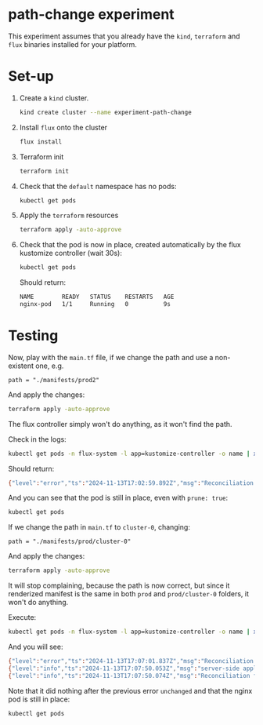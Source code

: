 # path-change experiment

This experiment assumes that you already have the `kind`, `terraform` and `flux` binaries installed for your platform.

# Set-up

1. Create a `kind` cluster.

    ```bash
    kind create cluster --name experiment-path-change
    ```
   
2. Install `flux` onto the cluster

   ```bash
   flux install
   ```
   
3. Terraform init

   ```bash
   terraform init
   ```

4. Check that the `default` namespace has no pods:
    
   ```bash
   kubectl get pods
   ```

5. Apply the `terraform` resources

   ```bash
   terraform apply -auto-approve
   ```
   
6. Check that the pod is now in place, created automatically by the flux kustomize controller (wait 30s):

    ```bash
    kubectl get pods
    ```
   Should return:

   ```bash
   NAME        READY   STATUS    RESTARTS   AGE
   nginx-pod   1/1     Running   0          9s
   ```   

# Testing

Now, play with the `main.tf` file, if we change the path and use a non-existent one, e.g.

```hcl
path = "./manifests/prod2"
```

And apply the changes:

```bash
terraform apply -auto-approve
```

The flux controller simply won't do anything, as it won't find the path. 

Check in the logs:

```bash
kubectl get pods -n flux-system -l app=kustomize-controller -o name | xargs -I {} kubectl logs -n flux-system {}
```

Should return:

```bash
{"level":"error","ts":"2024-11-13T17:02:59.892Z","msg":"Reconciliation failed after 467.22062ms, next try in 1m0s","controller":"kustomization","controllerGroup":"kustomize.toolkit.fluxcd.io","controllerKind":"Kustomization","Kustomization":{"name":"local-manifests","namespace":"flux-system"},"namespace":"flux-system","name":"local-manifests","reconcileID":"df8f8c19-09bb-4307-a8c1-460d6cc5a373","revision":"main@sha1:40e30ea908dea10e5dc7de9e7e61814de57bf9fd","error":"kustomization path not found: stat /tmp/kustomization-3520463713/manifests/prod2: no such file or directory"}
```

And you can see that the pod is still in place, even with `prune: true`:

```bash
kubectl get pods
```

If we change the path in `main.tf` to `cluster-0`, changing:

```hcl
path = "./manifests/prod/cluster-0"
```

And apply the changes:

```bash
terraform apply -auto-approve
```

It will stop complaining, because the path is now correct, but since it renderized manifest is the same in both `prod` and `prod/cluster-0` folders, it won't do anything.

Execute:

```bash
kubectl get pods -n flux-system -l app=kustomize-controller -o name | xargs -I {} kubectl logs -n flux-system {}
```

And you will see:

```bash
{"level":"error","ts":"2024-11-13T17:07:01.837Z","msg":"Reconciliation failed after 490.063841ms, next try in 1m0s","controller":"kustomization","controllerGroup":"kustomize.toolkit.fluxcd.io","controllerKind":"Kustomization","Kustomization":{"name":"local-manifests","namespace":"flux-system"},"namespace":"flux-system","name":"local-manifests","reconcileID":"b2274d98-db1c-4476-bcb9-5c10e37fec45","revision":"main@sha1:40e30ea908dea10e5dc7de9e7e61814de57bf9fd","error":"kustomization path not found: stat /tmp/kustomization-4199035883/manifests/prod2: no such file or directory"}
{"level":"info","ts":"2024-11-13T17:07:50.053Z","msg":"server-side apply completed","controller":"kustomization","controllerGroup":"kustomize.toolkit.fluxcd.io","controllerKind":"Kustomization","Kustomization":{"name":"local-manifests","namespace":"flux-system"},"namespace":"flux-system","name":"local-manifests","reconcileID":"ac17151c-9c7f-4a3c-b600-87916bc2082c","output":{"Pod/default/nginx-pod":"unchanged"},"revision":"main@sha1:40e30ea908dea10e5dc7de9e7e61814de57bf9fd"}
{"level":"info","ts":"2024-11-13T17:07:50.074Z","msg":"Reconciliation finished in 613.16027ms, next run in 1m0s","controller":"kustomization","controllerGroup":"kustomize.toolkit.fluxcd.io","controllerKind":"Kustomization","Kustomization":{"name":"local-manifests","namespace":"flux-system"},"namespace":"flux-system","name":"local-manifests","reconcileID":"ac17151c-9c7f-4a3c-b600-87916bc2082c","revision":"main@sha1:40e30ea908dea10e5dc7de9e7e61814de57bf9fd"}
```

Note that it did nothing after the previous error `unchanged` and that the nginx pod is still in place:

```bash
kubectl get pods
```